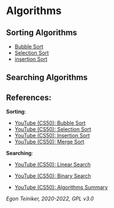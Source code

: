 # Algorithms


## Sorting Algorithms

* [Bubble Sort](bubble-sort)
* [Selection Sort](selection-sort)
* [insertion Sort](insertion-sort)

## Searching Algorithms





## References:

**Sorting**:
* [YouTube (CS50): Bubble Sort](https://youtu.be/RT-hUXUWQ2I)
* [YouTube (CS50): Selection Sort](https://youtu.be/3hH8kTHFw2A)
* [YouTube (CS50): Insertion Sort](https://youtu.be/O0VbBkUvriI)
* [YouTube (CS50): Merge Sort](https://youtu.be/Ns7tGNbtvV4)

**Searching**:	
* [YouTube (CS50): Linear Search](https://youtu.be/TwsgCHYmbbA)
* [YouTube (CS50): Binary Search](https://youtu.be/T98PIp4omUA)

* [YouTube (CS50): Algorithms Summary](https://youtu.be/ktWL3nN38ZA)

*Egon Teiniker, 2020-2022, GPL v3.0*      